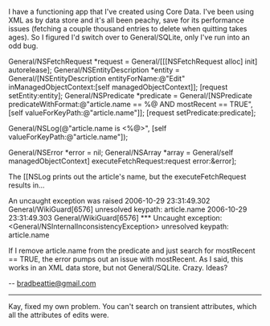 

I have a functioning app that I've created using Core Data. I've been using XML as by data store and it's all been peachy, save for its performance issues (fetching a couple thousand entries to delete when quitting takes ages). So I figured I'd switch over to General/SQLite, only I've run into an odd bug.

    
General/NSFetchRequest *request = General/[[[NSFetchRequest alloc] init] autorelease];
General/NSEntityDescription *entity = General/[NSEntityDescription entityForName:@"Edit" inManagedObjectContext:[self managedObjectContext]];
[request setEntity:entity];
General/NSPredicate *predicate = General/[NSPredicate predicateWithFormat:@"article.name == %@ AND mostRecent == TRUE", [self valueForKeyPath:@"article.name"]];
[request setPredicate:predicate];

General/NSLog(@"article.name is <%@>", [self valueForKeyPath:@"article.name"]);

General/NSError *error = nil;
General/NSArray *array = General/self managedObjectContext] executeFetchRequest:request error:&error];


The [[NSLog prints out the article's name, but the executeFetchRequest results in...

    
An uncaught exception was raised
2006-10-29 23:31:49.302 General/WikiGuard[6576] unresolved keypath: article.name
2006-10-29 23:31:49.303 General/WikiGuard[6576] *** Uncaught exception: <General/NSInternalInconsistencyException> unresolved keypath: article.name


If I remove article.name from the predicate and just search for mostRecent == TRUE, the error pumps out an issue with mostRecent. As I said, this works in an XML data store, but not General/SQLite. Crazy. Ideas?

-- bradbeattie@gmail.com

----
Kay, fixed my own problem. You can't search on transient attributes, which all the attributes of edits were.